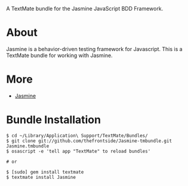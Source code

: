 A TextMate bundle for the Jasmine JavaScript BDD Framework.

# About

Jasmine is a behavior-driven testing framework for Javascript.  This is a TextMate bundle for working with Jasmine.


# More

 * [Jasmine](http://github.com/pivotal/jasmine)


# Bundle Installation

    $ cd ~/Library/Application\ Support/TextMate/Bundles/
    $ git clone git://github.com/thefrontside/Jasmine-tmbundle.git Jasmine.tmbundle
    $ osascript -e 'tell app "TextMate" to reload bundles'

    # or

    $ [sudo] gem install textmate
    $ textmate install Jasmine
